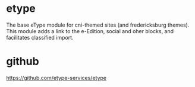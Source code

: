 # etype
The base eType module for cni-themed sites (and fredericksburg themes). This module adds a link to the e-Edition, social and oher blocks, and facilitates classified import.

# github
https://github.com/etype-services/etype

